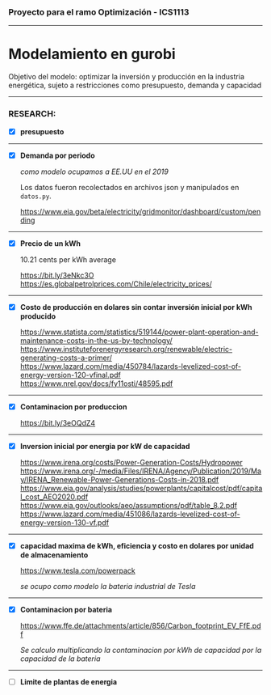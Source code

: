### Proyecto para el ramo Optimización - ICS1113
---
# Modelamiento en gurobi

Objetivo del modelo: optimizar la inversión y producción en la industria energética, sujeto a restricciones como presupuesto, demanda y capacidad

---
### RESEARCH:

- [x] **presupuesto**

---

- [x] **Demanda por periodo**

    *como modelo ocupamos a EE.UU en el 2019*

    Los datos fueron recolectados en archivos json y manipulados en ```datos.py```.

    https://www.eia.gov/beta/electricity/gridmonitor/dashboard/custom/pending

---

- [x] **Precio de un kWh**

    10.21 cents per kWh average

    https://bit.ly/3eNkc3O
    https://es.globalpetrolprices.com/Chile/electricity_prices/

---

- [x] **Costo de producción en dolares sin contar inversión inicial por kWh producido**

    https://www.statista.com/statistics/519144/power-plant-operation-and-maintenance-costs-in-the-us-by-technology/
    https://www.instituteforenergyresearch.org/renewable/electric-generating-costs-a-primer/
    https://www.lazard.com/media/450784/lazards-levelized-cost-of-energy-version-120-vfinal.pdf
    https://www.nrel.gov/docs/fy11osti/48595.pdf

---

- [x] **Contaminacion por produccion**

    https://bit.ly/3eOQdZ4


---

- [x] **Inversion inicial por energia por kW de capacidad**

    https://www.irena.org/costs/Power-Generation-Costs/Hydropower
    https://www.irena.org/-/media/Files/IRENA/Agency/Publication/2019/May/IRENA_Renewable-Power-Generations-Costs-in-2018.pdf
    https://www.eia.gov/analysis/studies/powerplants/capitalcost/pdf/capital_cost_AEO2020.pdf
    https://www.eia.gov/outlooks/aeo/assumptions/pdf/table_8.2.pdf
    https://www.lazard.com/media/451086/lazards-levelized-cost-of-energy-version-130-vf.pdf

---

- [x] **capacidad maxima de kWh, eficiencia y costo en dolares por unidad de almacenamiento**

    https://www.tesla.com/powerpack

    *se ocupo como modelo la bateria industrial de Tesla*
---

- [x] **Contaminacion por bateria**

    https://www.ffe.de/attachments/article/856/Carbon_footprint_EV_FfE.pdf

    *Se calculo multiplicando la contaminacion por kWh de capacidad por la capacidad de la bateria*

---

- [ ] **Limite de plantas de energia**

